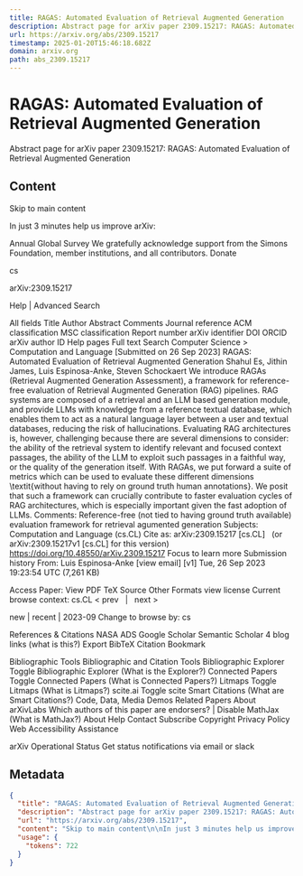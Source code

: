 ```yaml
---
title: RAGAS: Automated Evaluation of Retrieval Augmented Generation
description: Abstract page for arXiv paper 2309.15217: RAGAS: Automated Evaluation of Retrieval Augmented Generation
url: https://arxiv.org/abs/2309.15217
timestamp: 2025-01-20T15:46:18.682Z
domain: arxiv.org
path: abs_2309.15217
---
```


# RAGAS: Automated Evaluation of Retrieval Augmented Generation


Abstract page for arXiv paper 2309.15217: RAGAS: Automated Evaluation of Retrieval Augmented Generation


## Content

Skip to main content

In just 3 minutes help us improve arXiv:

Annual Global Survey
We gratefully acknowledge support from the Simons Foundation, member institutions, and all contributors.
Donate
>
cs
>
arXiv:2309.15217

Help | Advanced Search

All fields
Title
Author
Abstract
Comments
Journal reference
ACM classification
MSC classification
Report number
arXiv identifier
DOI
ORCID
arXiv author ID
Help pages
Full text
Search
Computer Science > Computation and Language
[Submitted on 26 Sep 2023]
RAGAS: Automated Evaluation of Retrieval Augmented Generation
Shahul Es, Jithin James, Luis Espinosa-Anke, Steven Schockaert
We introduce RAGAs (Retrieval Augmented Generation Assessment), a framework for reference-free evaluation of Retrieval Augmented Generation (RAG) pipelines. RAG systems are composed of a retrieval and an LLM based generation module, and provide LLMs with knowledge from a reference textual database, which enables them to act as a natural language layer between a user and textual databases, reducing the risk of hallucinations. Evaluating RAG architectures is, however, challenging because there are several dimensions to consider: the ability of the retrieval system to identify relevant and focused context passages, the ability of the LLM to exploit such passages in a faithful way, or the quality of the generation itself. With RAGAs, we put forward a suite of metrics which can be used to evaluate these different dimensions \textit{without having to rely on ground truth human annotations}. We posit that such a framework can crucially contribute to faster evaluation cycles of RAG architectures, which is especially important given the fast adoption of LLMs.
Comments:	Reference-free (not tied to having ground truth available) evaluation framework for retrieval agumented generation
Subjects:	Computation and Language (cs.CL)
Cite as:	arXiv:2309.15217 [cs.CL]
 	(or arXiv:2309.15217v1 [cs.CL] for this version)
 	
https://doi.org/10.48550/arXiv.2309.15217
Focus to learn more
Submission history
From: Luis Espinosa-Anke [view email]
[v1] Tue, 26 Sep 2023 19:23:54 UTC (7,261 KB)

Access Paper:
View PDF
TeX Source
Other Formats
view license
Current browse context:
cs.CL
< prev   |   next >

new | recent | 2023-09
Change to browse by:
cs

References & Citations
NASA ADS
Google Scholar
Semantic Scholar
4 blog links (what is this?)
Export BibTeX Citation
Bookmark
 
Bibliographic Tools
Bibliographic and Citation Tools
Bibliographic Explorer Toggle
Bibliographic Explorer (What is the Explorer?)
Connected Papers Toggle
Connected Papers (What is Connected Papers?)
Litmaps Toggle
Litmaps (What is Litmaps?)
scite.ai Toggle
scite Smart Citations (What are Smart Citations?)
Code, Data, Media
Demos
Related Papers
About arXivLabs
Which authors of this paper are endorsers? | Disable MathJax (What is MathJax?)
About
Help
Contact
Subscribe
Copyright
Privacy Policy
Web Accessibility Assistance

arXiv Operational Status 
Get status notifications via email or slack

## Metadata

```json
{
  "title": "RAGAS: Automated Evaluation of Retrieval Augmented Generation",
  "description": "Abstract page for arXiv paper 2309.15217: RAGAS: Automated Evaluation of Retrieval Augmented Generation",
  "url": "https://arxiv.org/abs/2309.15217",
  "content": "Skip to main content\n\nIn just 3 minutes help us improve arXiv:\n\nAnnual Global Survey\nWe gratefully acknowledge support from the Simons Foundation, member institutions, and all contributors.\nDonate\n>\ncs\n>\narXiv:2309.15217\n\nHelp | Advanced Search\n\nAll fields\nTitle\nAuthor\nAbstract\nComments\nJournal reference\nACM classification\nMSC classification\nReport number\narXiv identifier\nDOI\nORCID\narXiv author ID\nHelp pages\nFull text\nSearch\nComputer Science > Computation and Language\n[Submitted on 26 Sep 2023]\nRAGAS: Automated Evaluation of Retrieval Augmented Generation\nShahul Es, Jithin James, Luis Espinosa-Anke, Steven Schockaert\nWe introduce RAGAs (Retrieval Augmented Generation Assessment), a framework for reference-free evaluation of Retrieval Augmented Generation (RAG) pipelines. RAG systems are composed of a retrieval and an LLM based generation module, and provide LLMs with knowledge from a reference textual database, which enables them to act as a natural language layer between a user and textual databases, reducing the risk of hallucinations. Evaluating RAG architectures is, however, challenging because there are several dimensions to consider: the ability of the retrieval system to identify relevant and focused context passages, the ability of the LLM to exploit such passages in a faithful way, or the quality of the generation itself. With RAGAs, we put forward a suite of metrics which can be used to evaluate these different dimensions \\textit{without having to rely on ground truth human annotations}. We posit that such a framework can crucially contribute to faster evaluation cycles of RAG architectures, which is especially important given the fast adoption of LLMs.\nComments:\tReference-free (not tied to having ground truth available) evaluation framework for retrieval agumented generation\nSubjects:\tComputation and Language (cs.CL)\nCite as:\tarXiv:2309.15217 [cs.CL]\n \t(or arXiv:2309.15217v1 [cs.CL] for this version)\n \t\nhttps://doi.org/10.48550/arXiv.2309.15217\nFocus to learn more\nSubmission history\nFrom: Luis Espinosa-Anke [view email]\n[v1] Tue, 26 Sep 2023 19:23:54 UTC (7,261 KB)\n\nAccess Paper:\nView PDF\nTeX Source\nOther Formats\nview license\nCurrent browse context:\ncs.CL\n< prev   |   next >\n\nnew | recent | 2023-09\nChange to browse by:\ncs\n\nReferences & Citations\nNASA ADS\nGoogle Scholar\nSemantic Scholar\n4 blog links (what is this?)\nExport BibTeX Citation\nBookmark\n \nBibliographic Tools\nBibliographic and Citation Tools\nBibliographic Explorer Toggle\nBibliographic Explorer (What is the Explorer?)\nConnected Papers Toggle\nConnected Papers (What is Connected Papers?)\nLitmaps Toggle\nLitmaps (What is Litmaps?)\nscite.ai Toggle\nscite Smart Citations (What are Smart Citations?)\nCode, Data, Media\nDemos\nRelated Papers\nAbout arXivLabs\nWhich authors of this paper are endorsers? | Disable MathJax (What is MathJax?)\nAbout\nHelp\nContact\nSubscribe\nCopyright\nPrivacy Policy\nWeb Accessibility Assistance\n\narXiv Operational Status \nGet status notifications via email or slack",
  "usage": {
    "tokens": 722
  }
}
```
